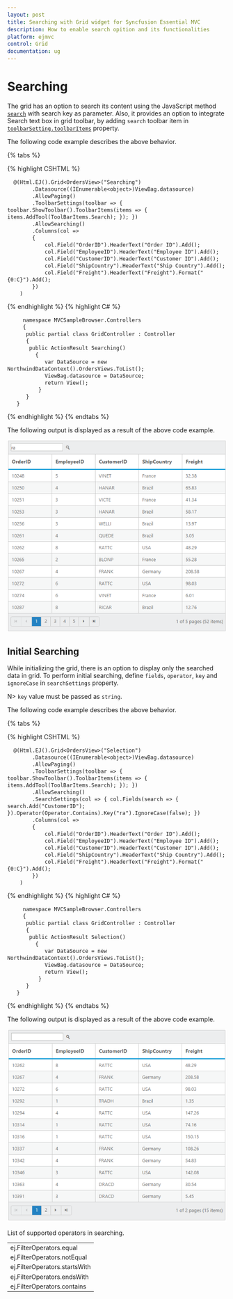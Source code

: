 ```yaml
---
layout: post
title: Searching with Grid widget for Syncfusion Essential MVC
description: How to enable search opition and its functionalities
platform: ejmvc
control: Grid
documentation: ug
--- 
```

# Searching

The grid has an option to search its content using the JavaScript method [`search`](http://help.syncfusion.com/js/api/ejgrid#methods:search "search") with search key as parameter. Also, it provides an option to integrate Search text box in grid toolbar, by adding `search` toolbar item in [`toolbarSetting.toolbarItems`](http://help.syncfusion.com/js/api/ejgrid#members:toolbarsettings-toolbaritems "toolbarSetting.toolbarItems") property.

The following code example describes the above behavior.

{% tabs %}
 
{% highlight CSHTML %}

	  @(Html.EJ().Grid<OrdersView>("Searching")
            .Datasource((IEnumerable<object>)ViewBag.datasource)
            .AllowPaging()
            .ToolbarSettings(toolbar => { toolbar.ShowToolbar().ToolbarItems(items => { items.AddTool(ToolBarItems.Search); }); })
            .AllowSearching()           
            .Columns(col =>
            {
                col.Field("OrderID").HeaderText("Order ID").Add();
                col.Field("EmployeeID").HeaderText("Employee ID").Add();   
			    col.Field("CustomerID").HeaderText("Customer ID").Add();
		        col.Field("ShipCountry").HeaderText("Ship Country").Add(); 
                col.Field("Freight").HeaderText("Freight").Format("{0:C}").Add();    
            })
		)

{% endhighlight  %}
{% highlight C# %}
		
		 namespace MVCSampleBrowser.Controllers
     	 {
          public partial class GridController : Controller
          {
           public ActionResult Searching()
             {
                var DataSource = new NorthwindDataContext().OrdersViews.ToList();
                ViewBag.datasource = DataSource;
                return View();
              }
          }
       }

{% endhighlight  %}
{% endtabs %}

The following output is displayed as a result of the above code example.

![](Searching_images/searching_img1.png)


## Initial Searching

While initializing the grid, there is an option to display only the searched data in grid. To perform initial searching, define `fields`, `operator`, `key` and `ignoreCase` in `searchSettings` property.

 N> `key` value must be passed as `string`.

The following code example describes the above behavior.

{% tabs %}
 
{% highlight CSHTML %}

	  @(Html.EJ().Grid<OrdersView>("Selection")
            .Datasource((IEnumerable<object>)ViewBag.datasource)
            .AllowPaging()
            .ToolbarSettings(toolbar => { toolbar.ShowToolbar().ToolbarItems(items => { items.AddTool(ToolBarItems.Search); }); })
            .AllowSearching()  
			.SearchSettings(col => { col.Fields(search => { search.Add("CustomerID"); }).Operator(Operator.Contains).Key("ra").IgnoreCase(false); })         
            .Columns(col =>
            {
                col.Field("OrderID").HeaderText("Order ID").Add();
                col.Field("EmployeeID").HeaderText("Employee ID").Add();   
			    col.Field("CustomerID").HeaderText("Customer ID").Add();
		        col.Field("ShipCountry").HeaderText("Ship Country").Add(); 
                col.Field("Freight").HeaderText("Freight").Format("{0:C}").Add();    
            })
		)

{% endhighlight  %}
{% highlight C# %}
		
		 namespace MVCSampleBrowser.Controllers
     	 {
          public partial class GridController : Controller
          {
           public ActionResult Selection()
             {
                var DataSource = new NorthwindDataContext().OrdersViews.ToList();
                ViewBag.datasource = DataSource;
                return View();
              }
          }
       }

{% endhighlight  %}
{% endtabs %}

The following output is displayed as a result of the above code example.

![](Searching_images/searching_img2.png)


List of supported operators in searching.

<table colspan="1">
 <tr>
<td>
ej.FilterOperators.equal</td></tr>
<tr>
<td>
ej.FilterOperators.notEqual</td></tr>
<tr>
<td>
ej.FilterOperators.startsWith</td></tr>
<tr>
<td>
ej.FilterOperators.endsWith</td></tr>
<tr>
<td>
ej.FilterOperators.contains</td></tr>
</table>
